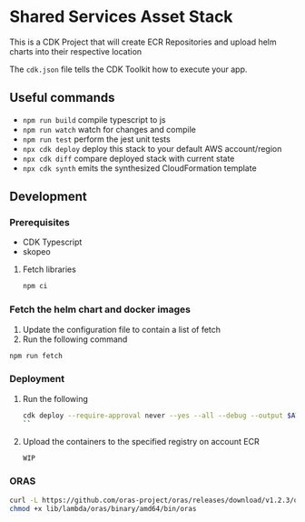 # Shared Services Asset Stack

This is a CDK Project that will create ECR Repositories and upload helm charts into their respective location

The `cdk.json` file tells the CDK Toolkit how to execute your app.

## Useful commands

* `npm run build`   compile typescript to js
* `npm run watch`   watch for changes and compile
* `npm run test`    perform the jest unit tests
* `npx cdk deploy`  deploy this stack to your default AWS account/region
* `npx cdk diff`    compare deployed stack with current state
* `npx cdk synth`   emits the synthesized CloudFormation template

## Development
### Prerequisites  
* CDK Typescript
* skopeo

1. Fetch libraries 
    ```bash
    npm ci 
    ```
    
### Fetch the helm chart and docker images
1. Update the configuration file to contain a list of fetch
2. Run the following command
  ```bash
  npm run fetch
  ```

### Deployment
1. Run the following
    ```bash
    cdk deploy --require-approval never --yes --all --debug --output $AWS_PROFILE.$AWS_DEFAULT_REGION.cdk.out
    ``
2. Upload the containers to the specified registry on account ECR
    ```bash
    WIP
    ```


### ORAS

```bash
curl -L https://github.com/oras-project/oras/releases/download/v1.2.3/oras_1.2.3_linux_amd64.tar.gz | tar --extract --gzip -C lib/lambda/oras/binary/amd64/bin oras
chmod +x lib/lambda/oras/binary/amd64/bin/oras
```